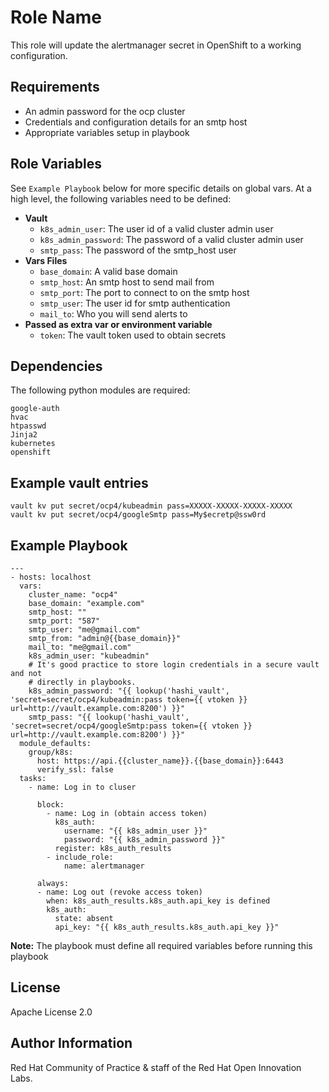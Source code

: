 Role Name
=========

This role will update the alertmanager secret in OpenShift to a working configuration.

Requirements
------------

- An admin password for the ocp cluster
- Credentials and configuration details for an smtp host
- Appropriate variables setup in playbook


Role Variables
--------------

See `Example Playbook` below for more specific details on global vars. At a high level, the following variables need to be defined:

- **Vault**
  - `k8s_admin_user`: The user id of a valid cluster admin user
  - `k8s_admin_password`: The password of a valid cluster admin user
  - `smtp_pass`: The password of the smtp_host user
- **Vars Files**
  - `base_domain`: A valid base domain
  - `smtp_host`: An smtp host to send mail from
  - `smtp_port`: The port to connect to on the smtp host
  - `smtp_user`: The user id for smtp authentication
  - `mail_to`: Who you will send alerts to
- **Passed as extra var or environment variable**
  - `token`: The vault token used to obtain secrets

Dependencies
------------

The following python modules are required:

```
google-auth
hvac
htpasswd
Jinja2
kubernetes
openshift
```

Example vault entries
---------------------

```
vault kv put secret/ocp4/kubeadmin pass=XXXXX-XXXXX-XXXXX-XXXXX
vault kv put secret/ocp4/googleSmtp pass=My$ecretp@ssw0rd
```

Example Playbook
----------------

```
---
- hosts: localhost
  vars:
    cluster_name: "ocp4"
    base_domain: "example.com"
    smtp_host: ""
    smtp_port: "587"
    smtp_user: "me@gmail.com"
    smtp_from: "admin@{{base_domain}}"
    mail_to: "me@gmail.com"
    k8s_admin_user: "kubeadmin"
    # It's good practice to store login credentials in a secure vault and not
    # directly in playbooks.
    k8s_admin_password: "{{ lookup('hashi_vault', 'secret=secret/ocp4/kubeadmin:pass token={{ vtoken }} url=http://vault.example.com:8200') }}"
    smtp_pass: "{{ lookup('hashi_vault', 'secret=secret/ocp4/googleSmtp:pass token={{ vtoken }} url=http://vault.example.com:8200') }}"
  module_defaults:
    group/k8s:
      host: https://api.{{cluster_name}}.{{base_domain}}:6443
      verify_ssl: false
  tasks:
    - name: Log in to cluser

      block:
        - name: Log in (obtain access token)
          k8s_auth:
            username: "{{ k8s_admin_user }}"
            password: "{{ k8s_admin_password }}"
          register: k8s_auth_results
        - include_role:
            name: alertmanager

      always:
      - name: Log out (revoke access token)
        when: k8s_auth_results.k8s_auth.api_key is defined
        k8s_auth:
          state: absent
          api_key: "{{ k8s_auth_results.k8s_auth.api_key }}"
```

**Note:** The playbook must define all required variables before running this playbook


License
-------

Apache License 2.0

Author Information
------------------

Red Hat Community of Practice & staff of the Red Hat Open Innovation Labs.
